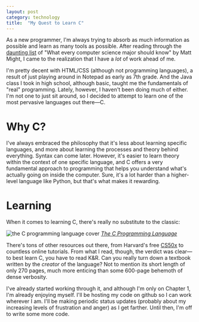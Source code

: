 ```yaml
---
layout: post
category: technology
title:  "My Quest to Learn C"
---
```

As a new programmer, I'm always trying to absorb as much information as possible and learn as many tools as possible. After reading through the [daunting list](http://matt.might.net/articles/what-cs-majors-should-know/) of "What every computer science major should know" by Matt Might, I came to the realization that I have a *lot* of work ahead of me. 
<!--more-->

I'm pretty decent with HTML/CSS (although not programming languages), a result of just playing around in Notepad as early as 7th grade. And the Java class I took in high school, although basic, taught me the fundamentals of "real" programming. Lately, however, I haven't been doing much of either. I'm not one to just sit around, so I decided to attempt to learn one of the most pervasive languages out there—C. 

# Why C? 
I've always embraced the philosophy that it's less about learning specific languages, and more about learning the processes and theory behind everything. Syntax can come later. However, it's easier to learn theory within the context of one specific language, and C offers a very fundamental approach to programming that helps you understand what's actually going on inside the computer. Sure, it's a lot harder than a higher-level language like Python, but that's what makes it rewarding.

# Learning 
When it comes to learning C, there's really no substitute to the classic:

![the C programming language cover](https://upload.wikimedia.org/wikipedia/en/thumb/5/5e/The_C_Programming_Language_cover.svg/371px-The_C_Programming_Language_cover.svg.png)
*[The C Programming Language](https://www.amazon.com/Programming-Language-Brian-W-Kernighan/dp/0131103628)*

There's tons of other resources out there, from Harvard's free [CS50x](https://www.edx.org/course/introduction-computer-science-harvardx-cs50x#!) to countless online tutorials. From what I read, though, the verdict was clear—to best learn C, you have to read K&R. Can you really turn down a textbook written by the *creator* of the language? Not to mention its short length of only 270 pages, much more enticing than some 600-page behemoth of dense verbosity. 

I've already started working through it, and although I'm only on Chapter 1, I'm already enjoying myself. I'll be hosting my code on github so I can work wherever I am. I'll be making periodic status updates (probably about my increasing levels of frustration and anger) as I get farther. Until then, I'm off to write some more code. 



